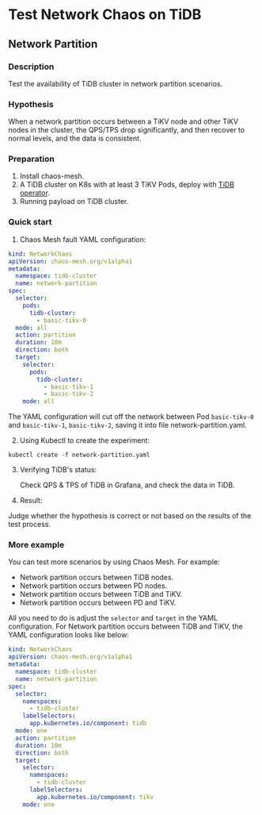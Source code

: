 # Test Network Chaos on TiDB

## Network Partition

### Description

Test the availability of TiDB cluster in network partition scenarios.

### Hypothesis

When a network partition occurs between a TiKV node and other TiKV nodes in the cluster, the QPS/TPS drop significantly, and then recover to normal levels, and the data is consistent.

### Preparation

1. Install chaos-mesh.
2. A TiDB cluster on K8s with at least 3 TiKV Pods, deploy with [TiDB operator](https://docs.pingcap.com/tidb-in-kubernetes/stable/tidb-operator-overview).
3. Running payload on TiDB cluster.

### Quick start

1. Chaos Mesh fault YAML configuration: 

```YAML
kind: NetworkChaos
apiVersion: chaos-mesh.org/v1alpha1
metadata:
  namespace: tidb-cluster
  name: network-partition
spec:
  selector:
    pods:
      tidb-cluster:
        - basic-tikv-0
  mode: all
  action: partition
  duration: 10m
  direction: both
  target:
    selector:
      pods:
        tidb-cluster:
          - basic-tikv-1
          - basic-tikv-2
    mode: all
```

The YAML configuration will cut off the network between Pod `basic-tikv-0` and `basic-tikv-1`, `basic-tikv-2`, saving it into file network-partition.yaml.

2. Using Kubectl to create the experiment:

```
kubectl create -f network-partition.yaml
```

3. Verifying TiDB's status:

    Check QPS & TPS of TiDB in Grafana, and check the data in TiDB.
    <!-- TODO: Add some Grafana picture -->

4. Result:

Judge whether the hypothesis is correct or not based on the results of the test process.

### More example

You can test more scenarios by using Chaos Mesh. For example:

- Network partition occurs between TiDB nodes.
- Network partition occurs between PD nodes.
- Network partition occurs between TiDB and TiKV.
- Network partition occurs between PD and TiKV.

All you need to do is adjust the `selector` and `target` in the YAML configuration. For Network partition occurs between TiDB and TiKV, the YAML configuration looks like below:

```YAML
kind: NetworkChaos
apiVersion: chaos-mesh.org/v1alpha1
metadata:
  namespace: tidb-cluster
  name: network-partition
spec:
  selector:
    namespaces:
      - tidb-cluster
    labelSelectors:
      app.kubernetes.io/component: tidb
  mode: one
  action: partition
  duration: 10m
  direction: both
  target:
    selector:
      namespaces:
        - tidb-cluster
      labelSelectors:
        app.kubernetes.io/component: tikv
    mode: one
```
